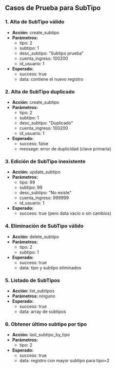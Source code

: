 ## Casos de Prueba para SubTipo

### 1. Alta de SubTipo válido
- **Acción:** create_subtipo
- **Parámetros:**
  - tipo: 2
  - subtipo: 1
  - desc_subtipo: "Subtipo prueba"
  - cuenta_ingreso: 100200
  - id_usuario: 1
- **Esperado:**
  - success: true
  - data: contiene el nuevo registro

### 2. Alta de SubTipo duplicado
- **Acción:** create_subtipo
- **Parámetros:**
  - tipo: 2
  - subtipo: 1
  - desc_subtipo: "Duplicado"
  - cuenta_ingreso: 100200
  - id_usuario: 1
- **Esperado:**
  - success: false
  - message: error de duplicidad (clave primaria)

### 3. Edición de SubTipo inexistente
- **Acción:** update_subtipo
- **Parámetros:**
  - tipo: 99
  - subtipo: 99
  - desc_subtipo: "No existe"
  - cuenta_ingreso: 999999
  - id_usuario: 1
- **Esperado:**
  - success: true (pero data vacío o sin cambios)

### 4. Eliminación de SubTipo válido
- **Acción:** delete_subtipo
- **Parámetros:**
  - tipo: 2
  - subtipo: 1
- **Esperado:**
  - success: true
  - data: tipo y subtipo eliminados

### 5. Listado de SubTipos
- **Acción:** list_subtipos
- **Parámetros:** ninguno
- **Esperado:**
  - success: true
  - data: array de subtipos

### 6. Obtener último subtipo por tipo
- **Acción:** last_subtipo_by_tipo
- **Parámetros:**
  - tipo: 2
- **Esperado:**
  - success: true
  - data: registro con mayor subtipo para tipo=2
